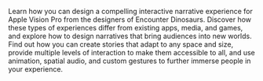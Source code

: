 Learn how you can design a compelling interactive narrative experience for Apple Vision Pro from the designers of Encounter Dinosaurs. Discover how these types of experiences differ from existing apps, media, and games, and explore how to design narratives that bring audiences into new worlds. Find out how you can create stories that adapt to any space and size, provide multiple levels of interaction to make them accessible to all, and use animation, spatial audio, and custom gestures to further immerse people in your experience.

